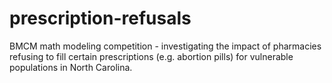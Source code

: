 # prescription-refusals
BMCM math modeling competition - investigating the impact of pharmacies refusing to fill certain prescriptions (e.g. abortion pills) for vulnerable populations in North Carolina.
